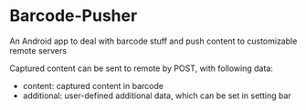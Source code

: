 # Barcode-Pusher
An Android app to deal with barcode stuff and push content to customizable remote servers 

Captured content can be sent to remote by POST, with following data:

* content: captured content in barcode
* additional: user-defined additional data, which can be set in setting bar
